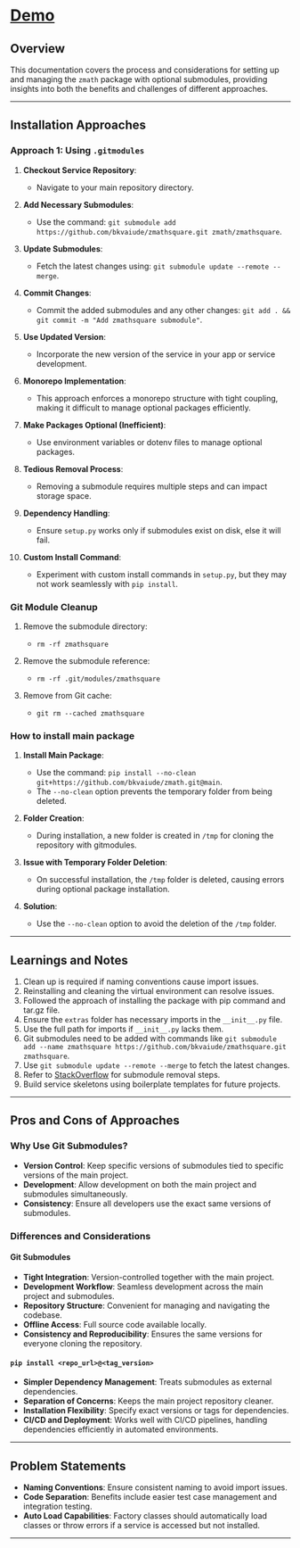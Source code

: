 # [Demo](https://github.com/bkvaiude/zmath/blob/main/docs/zmath.md)

## Overview

This documentation covers the process and considerations for setting up and managing the `zmath` package with optional submodules, providing insights into both the benefits and challenges of different approaches.

---

## Installation Approaches

### Approach 1: Using `.gitmodules`

1. **Checkout Service Repository**:
   - Navigate to your main repository directory.
   
2. **Add Necessary Submodules**:
   - Use the command: `git submodule add https://github.com/bkvaiude/zmathsquare.git zmath/zmathsquare`.
   
3. **Update Submodules**:
   - Fetch the latest changes using: `git submodule update --remote --merge`.
   
4. **Commit Changes**:
   - Commit the added submodules and any other changes: `git add . && git commit -m "Add zmathsquare submodule"`.
   
5. **Use Updated Version**:
   - Incorporate the new version of the service in your app or service development.

6. **Monorepo Implementation**:
   - This approach enforces a monorepo structure with tight coupling, making it difficult to manage optional packages efficiently.
   
7. **Make Packages Optional (Inefficient)**:
   - Use environment variables or dotenv files to manage optional packages.

8. **Tedious Removal Process**:
   - Removing a submodule requires multiple steps and can impact storage space.
   
9. **Dependency Handling**:
   - Ensure `setup.py` works only if submodules exist on disk, else it will fail.

10. **Custom Install Command**:
    - Experiment with custom install commands in `setup.py`, but they may not work seamlessly with `pip install`.

### Git Module Cleanup

1. Remove the submodule directory:
   - `rm -rf zmathsquare`
   
2. Remove the submodule reference:
   - `rm -rf .git/modules/zmathsquare`
   
3. Remove from Git cache:
   - `git rm --cached zmathsquare`

### How to install main package

1. **Install Main Package**:
   - Use the command: `pip install --no-clean git+https://github.com/bkvaiude/zmath.git@main`.
   - The `--no-clean` option prevents the temporary folder from being deleted.
   
2. **Folder Creation**:
   - During installation, a new folder is created in `/tmp` for cloning the repository with gitmodules.
   
3. **Issue with Temporary Folder Deletion**:
   - On successful installation, the `/tmp` folder is deleted, causing errors during optional package installation.
   
4. **Solution**:
   - Use the `--no-clean` option to avoid the deletion of the `/tmp` folder.

---

## Learnings and Notes

1. Clean up is required if naming conventions cause import issues.
2. Reinstalling and cleaning the virtual environment can resolve issues.
3. Followed the approach of installing the package with pip command and tar.gz file.
4. Ensure the `extras` folder has necessary imports in the `__init__.py` file.
5. Use the full path for imports if `__init__.py` lacks them.
6. Git submodules need to be added with commands like `git submodule add --name zmathsquare https://github.com/bkvaiude/zmathsquare.git zmathsquare`.
7. Use `git submodule update --remote --merge` to fetch the latest changes.
8. Refer to [StackOverflow](https://stackoverflow.com/questions/1260748/how-do-i-remove-a-submodule) for submodule removal steps.
9. Build service skeletons using boilerplate templates for future projects.

---

## Pros and Cons of Approaches

### Why Use Git Submodules?

- **Version Control**: Keep specific versions of submodules tied to specific versions of the main project.
- **Development**: Allow development on both the main project and submodules simultaneously.
- **Consistency**: Ensure all developers use the exact same versions of submodules.

### Differences and Considerations

#### Git Submodules

- **Tight Integration**: Version-controlled together with the main project.
- **Development Workflow**: Seamless development across the main project and submodules.
- **Repository Structure**: Convenient for managing and navigating the codebase.
- **Offline Access**: Full source code available locally.
- **Consistency and Reproducibility**: Ensures the same versions for everyone cloning the repository.

#### `pip install <repo_url>@<tag_version>`

- **Simpler Dependency Management**: Treats submodules as external dependencies.
- **Separation of Concerns**: Keeps the main project repository cleaner.
- **Installation Flexibility**: Specify exact versions or tags for dependencies.
- **CI/CD and Deployment**: Works well with CI/CD pipelines, handling dependencies efficiently in automated environments.

---

## Problem Statements

- **Naming Conventions**: Ensure consistent naming to avoid import issues.
- **Code Separation**: Benefits include easier test case management and integration testing.
- **Auto Load Capabilities**: Factory classes should automatically load classes or throw errors if a service is accessed but not installed.

---